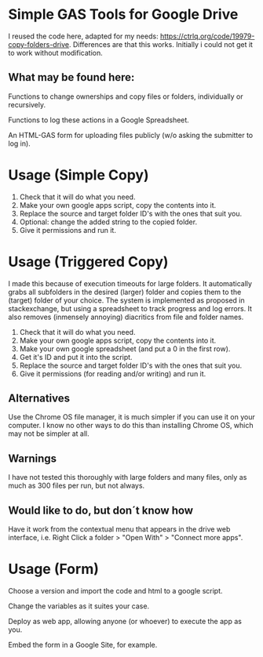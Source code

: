 # Simple GAS Tools for Google Drive
I reused the code here, adapted for my needs: https://ctrlq.org/code/19979-copy-folders-drive. Differences are that this works. Initially i could not get it to work without modification.
## What may be found here:
Functions to change ownerships and copy files or folders, individually or recursively.

Functions to log these actions in a Google Spreadsheet.

An HTML-GAS form for uploading files publicly (w/o asking the submitter to log in).

# Usage (Simple Copy)
1. Check that it will do what you need.
2. Make your own google apps script, copy the contents into it.
3. Replace the source and target folder ID's with the ones that suit you.
4. Optional: change the added string to the copied folder.
5. Give it permissions and run it.

# Usage (Triggered Copy)
I made this because of execution timeouts for large folders. It automatically grabs all subfolders in the desired (larger) folder and copies them to the (target) folder of your choice. The system is implemented as proposed in stackexchange, but using a spreadsheet to track progress and log errors. It also removes (inmensely annoying) diacritics from file and folder names.
1. Check that it will do what you need.
2. Make your own google apps script, copy the contents into it.
3. Make your own google spreadsheet (and put a 0 in the first row).
4. Get it's ID and put it into the script.
5. Replace the source and target folder ID's with the ones that suit you.
6. Give it permissions (for reading and/or writing) and run it.

## Alternatives
Use the Chrome OS file manager, it is much simpler if you can use it on your computer.
I know no other ways to do this than installing Chrome OS, which may not be simpler at all.

## Warnings
I have not tested this thoroughly with large folders and many files, only as much as 300 files per run, but not always.

## Would like to do, but don´t know how
Have it work from the contextual menu that appears in the drive web interface, i.e. Right Click a folder > "Open With" > "Connect more apps".

# Usage (Form)
Choose a version and import the code and html to a google script.

Change the variables as it suites your case.

Deploy as web app, allowing anyone (or whoever) to execute the app as you.

Embed the form in a Google Site, for example.
